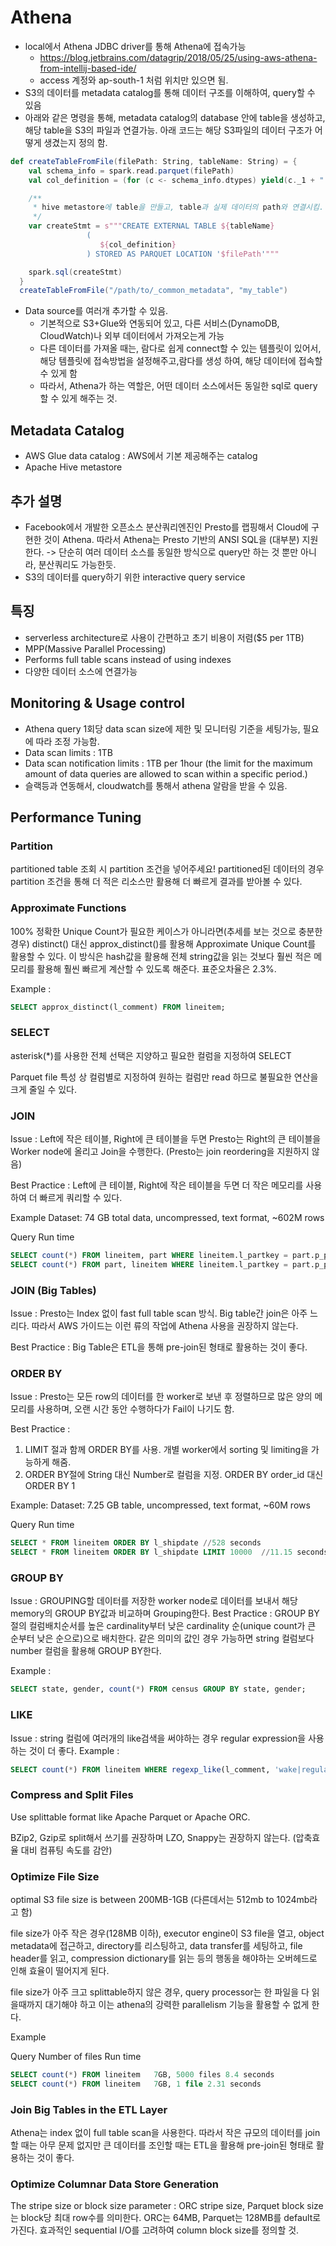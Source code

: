 # Athena

- local에서 Athena JDBC driver를 통해 Athena에 접속가능
    - https://blog.jetbrains.com/datagrip/2018/05/25/using-aws-athena-from-intellij-based-ide/
    - access 계정와 ap-south-1 처럼 위치만 있으면 됨.
- S3의 데이터를 metadata catalog를 통해 데이터 구조를 이해하여, query할 수 있음
- 아래와 같은 명령을 통해, metadata catalog의 database 안에 table을 생성하고, 해당 table을 S3의 파일과 연결가능. 아래 코드는 해당 S3파일의 데이터 구조가 어떻게 생겼는지 정의 함. 
```scala
def createTableFromFile(filePath: String, tableName: String) = {
    val schema_info = spark.read.parquet(filePath)
    val col_definition = (for (c <- schema_info.dtypes) yield(c._1 + " " + c._2.replace("Type",""))).mkString(", ")

    /**
     * hive metastore에 table을 만들고, table과 실제 데이터의 path와 연결시킴.
     */
    var createStmt = s"""CREATE EXTERNAL TABLE ${tableName}
                 (
                    ${col_definition}
                 ) STORED AS PARQUET LOCATION '$filePath'"""

    spark.sql(createStmt)
  }
  createTableFromFile("/path/to/_common_metadata", "my_table")
```

- Data source를 여러개 추가할 수 있음. 
  - 기본적으로 S3+Glue와 연동되어 있고, 다른 서비스(DynamoDB, CloudWatch)나 외부 데이터에서 가져오는게 가능
  - 다른 데이터를 가져올 때는, 람다로 쉽게 connect할 수 있는 템플릿이 있어서, 해당 템플릿에 접속방법을 설정해주고,람다를 생성 하여, 해당 데이터에 접속할 수 있게 함
  - 따라서, Athena가 하는 역할은, 어떤 데이터 소스에서든 동일한 sql로 query할 수 있게 해주는 것.

## Metadata Catalog
- AWS Glue data catalog : AWS에서 기본 제공해주는 catalog
- Apache Hive metastore

## 추가 설명
- Facebook에서 개발한 오픈소스 분산쿼리엔진인 Presto를 랩핑해서 Cloud에 구현한 것이 Athena. 따라서 Athena는 Presto 기반의 ANSI SQL을 (대부분) 지원한다.
  -> 단순히 여러 데이터 소스를 동일한 방식으로 query만 하는 것 뿐만 아니라, 분산쿼리도 가능한듯.
- S3의 데이터를 query하기 위한 interactive query service

## 특징
- serverless architecture로 사용이 간편하고 초기 비용이 저렴($5 per 1TB)
- MPP(Massive Parallel Processing)
- Performs full table scans instead of using indexes
- 다양한 데이터 소스에 연결가능

## Monitoring & Usage control

- Athena query 1회당 data scan size에 제한 및 모니터링 기준을 세팅가능, 필요에 따라 조정 가능함.
- Data scan limits : 1TB
- Data scan notification limits : 1TB per 1hour (the limit for the maximum amount of data queries are allowed to scan within a specific period.)
- 슬랙등과 연동해서, cloudwatch를 통해서 athena 알람을 받을 수 있음.

## Performance Tuning

### Partition
partitioned table 조회 시 partition 조건을 넣어주세요!
partitioned된 데이터의 경우 partition 조건을 통해 더 적은 리소스만 활용해 더 빠르게 결과를 받아볼 수 있다.

### Approximate Functions
100% 정확한 Unique Count가 필요한 케이스가 아니라면(추세를 보는 것으로 충분한 경우) distinct() 대신 approx_distinct()를 활용해 Approximate Unique Count를 활용할 수 있다.
이 방식은 hash값을 활용해 전체 string값을 읽는 것보다 훨씬 적은 메모리를 활용해 훨씬 빠르게 계산할 수 있도록 해준다. 표준오차율은 2.3%.

Example :
```sql
SELECT approx_distinct(l_comment) FROM lineitem;
```

### SELECT
asterisk(*)를 사용한 전체 선택은 지양하고 필요한 컬럼을 지정하여 SELECT

Parquet file 특성 상 컬럼별로 지정하여 원하는 컬럼만 read 하므로 불필요한 연산을 크게 줄일 수 있다.

### JOIN
Issue : Left에 작은 테이블, Right에 큰 테이블을 두면 Presto는 Right의 큰 테이블을 Worker node에 올리고 Join을 수행한다. (Presto는 join reordering을 지원하지 않음)

Best Practice : Left에 큰 테이블, Right에 작은 테이블을 두면 더 작은 메모리를 사용하여 더 빠르게 쿼리할 수 있다.

Example
Dataset: 74 GB total data, uncompressed, text format, ~602M rows

Query	Run time
```sql
SELECT count(*) FROM lineitem, part WHERE lineitem.l_partkey = part.p_partkey	//22.81 seconds
SELECT count(*) FROM part, lineitem WHERE lineitem.l_partkey = part.p_partkey	//10.71 seconds
```

### JOIN (Big Tables)
Issue : Presto는 Index 없이 fast full table scan 방식. Big table간 join은 아주 느리다. 따라서 AWS 가이드는 이런 류의 작업에 Athena 사용을 권장하지 않는다.

Best Practice : Big Table은 ETL을 통해 pre-join된 형태로 활용하는 것이 좋다.

### ORDER BY
Issue : Presto는 모든 row의 데이터를 한 worker로 보낸 후 정렬하므로 많은 양의 메모리를 사용하며, 오랜 시간 동안 수행하다가 Fail이 나기도 함.

Best Practice : 
1. LIMIT 절과 함께 ORDER BY를 사용. 개별 worker에서 sorting 및 limiting을 가능하게 해줌.
2. ORDER BY절에 String 대신 Number로 컬럼을 지정. ORDER BY order_id 대신 ORDER BY 1 

Example:
Dataset: 7.25 GB table, uncompressed, text format, ~60M rows

Query	Run time
```sql
SELECT * FROM lineitem ORDER BY l_shipdate //528 seconds
SELECT * FROM lineitem ORDER BY l_shipdate LIMIT 10000	//11.15 seconds
```


### GROUP BY
Issue : GROUPING할 데이터를 저장한 worker node로 데이터를 보내서 해당 memory의 GROUP BY값과 비교하며 Grouping한다.
Best Practice : GROUP BY절의 컬럼배치순서를 높은 cardinality부터 낮은 cardinality 순(unique count가 큰 순부터 낮은 순으로)으로 배치한다. 같은 의미의 값인 경우 가능하면 string 컬럼보다 number 컬럼을 활용해 GROUP BY한다.

Example :

```sql
SELECT state, gender, count(*) FROM census GROUP BY state, gender;
```

### LIKE
Issue : string 컬럼에 여러개의 like검색을 써야하는 경우 regular expression을 사용하는 것이 더 좋다.
Example :
```sql
SELECT count(*) FROM lineitem WHERE regexp_like(l_comment, 'wake|regular|express|sleep|hello')
```

### Compress and Split Files
Use splittable format like Apache Parquet or Apache ORC.

BZip2, Gzip로 split해서 쓰기를 권장하며 LZO, Snappy는 권장하지 않는다. (압축효율 대비 컴퓨팅 속도를 감안)

### Optimize File Size
optimal S3 file size is between 200MB-1GB (다른데서는 512mb to 1024mb라고 함)

file size가 아주 작은 경우(128MB 이하), executor engine이 S3 file을 열고, object metadata에 접근하고, directory를 리스팅하고, data transfer를 세팅하고, file header를 읽고, compression dictionary를 읽는 등의 행동을 해야하는 오버헤드로 인해 효율이 떨어지게 된다.

file size가 아주 크고 splittable하지 않은 경우, query processor는 한 파일을 다 읽을때까지 대기해야 하고 이는 athena의 강력한 parallelism 기능을 활용할 수 없게 한다.

Example

Query	Number of files	Run time
```sql
SELECT count(*) FROM lineitem	7GB, 5000 files	8.4 seconds
SELECT count(*) FROM lineitem	7GB, 1 file	2.31 seconds
```

### Join Big Tables in the ETL Layer
Athena는 index 없이 full table scan을 사용한다. 따라서 작은 규모의 데이터를 join할 때는 아무 문제 없지만 큰 데이터를 조인할 때는 ETL을 활용해 pre-join된 형태로 활용하는 것이 좋다.

### Optimize Columnar Data Store Generation
The stripe size or block size parameter : ORC stripe size, Parquet block size는 block당 최대 row수를 의미한다. ORC는 64MB, Parquet는 128MB를 default로 가진다. 효과적인 sequential I/O를 고려하여 column block size를 정의할 것.

